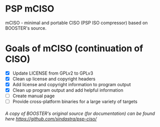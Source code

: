 # PSP mCISO

mCISO - minimal and portable CISO (PSP ISO compressor) based on BOOSTER's source.

# Goals of mCISO (continuation of CISO)

* [x] Update LICENSE from GPLv2 to GPLv3
* [x] Clean up license and copyright headers
* [x] Add license and copyright information to program output
* [x] Clean up program output and add helpful information
* [ ] Create manual page
* [ ] Provide cross-platform binaries for a large variety of targets

###### A copy of BOOSTER's original source (for documentation) can be found here https://github.com/sindastra/psp-ciso/
